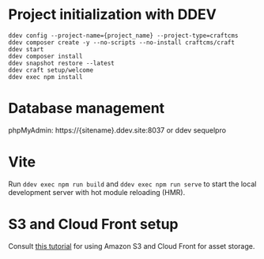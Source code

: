 # Project initialization with DDEV

`ddev config --project-name={project_name} --project-type=craftcms`  
`ddev composer create -y --no-scripts --no-install craftcms/craft`  
`ddev start`  
`ddev composer install`  
`ddev snapshot restore --latest`  
`ddev craft setup/welcome`  
`ddev exec npm install`

# Database management

phpMyAdmin: https://{sitename}.ddev.site:8037 or ddev sequelpro

# Vite

Run `ddev exec npm run build` and `ddev exec npm run serve` to start the local development server with hot module reloading (HMR).

# S3 and Cloud Front setup

Consult [this tutorial](https://nystudio107.com/blog/using-aws-s3-buckets-cloudfront-distribution-with-craft-cms) for using Amazon S3 and Cloud Front for asset storage.
